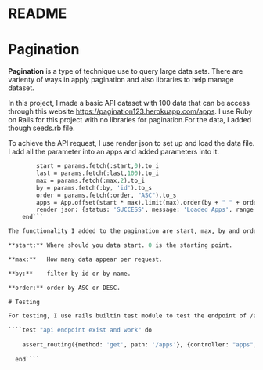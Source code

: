 # README

# Pagination

**Pagination** is a type of technique use to query large data sets. There are varienty of ways in apply pagination and also libraries to help manage dataset.

In this project, I made a basic API dataset with 100 data that can be access through this website https://pagination123.herokuapp.com/apps. I use Ruby on Rails for this project with no libraries for pagination.For the data, I added though seeds.rb file.

To achieve the API request, I use render json to set up and load the data file. I add all the parameter into an apps and added parameters into it.

```def index
        start = params.fetch(:start,0).to_i
        last = params.fetch(:last,100).to_i
        max = params.fetch(:max,2).to_i
        by = params.fetch(:by, 'id').to_s
        order = params.fetch(:order, "ASC").to_s
        apps = App.offset(start * max).limit(max).order(by + " " + order)
        render json: {status: 'SUCCESS', message: 'Loaded Apps', range:apps}, status: :ok
    end```

The functionality I added to the pagination are start, max, by and order.

**start:** Where should you data start. 0 is the starting point.

**max:**   How many data appear per request.

**by:**    filter by id or by name.

**order:** order by ASC or DESC.

# Testing

For testing, I use rails builtin test module to test the endpoint of /apps. It ran 3 assertion and 0 failure. The code is achieve it is down below

````test "api endpoint exist and work" do
    
    assert_routing({method: 'get', path: '/apps'}, {controller: "apps", action: "index"}) 
  
  end````
